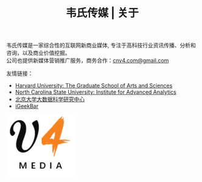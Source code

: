 ﻿---
layout: default
title: "韦氏传媒 | 关于"
---
<h3></h3> 
<div class="well">
韦氏传媒是一家综合性的互联网新商业媒体, 专注于高科技行业资讯传播、分析和咨询，以及商业价值挖掘。<br/>
公司也提供新媒体营销推广服务，商务合作：<a href="mailto:cnv4.com@gmail.com">cnv4.com@gmail.com </a> <br>

友情链接：
<ul class="list-group">
<li class="list-group-item"><a href="http://gsas.harvard.edu">Harvard University: The Graduate School of Arts and Sciences</a></li>
<li class="list-group-item"><a href="http://analytics.ncsu.edu">North Carolina State University: Institute for Advanced Analytics</a></li>
<li class="list-group-item"><a href="http://www.ds.pku.edu.cn">北京大学大数据科学研究中心</a></li>
<li class="list-group-item"><a href="http://www.igeekbar.com">iGeekBar</a></li>
</ul>

<img src="/images/logo.png" align="left"/><br clear="left" />
<font color='gray' align='center'> </font>
</div>
